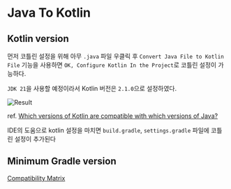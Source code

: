 # Java To Kotlin

## Kotlin version

먼저 코틀린 설정을 위해 아무 `.java` 파일 우클릭 후 `Convert Java File to Kotlin File` 기능을 사용하면 `OK, Configure Kotlin In the Project`로 코틀린 설정이 가능하다.

`JDK 21`을 사용할 예정이라서 Kotlin 버전은 `2.1.0`으로 설정하였다.

![Result](https://raw.githubusercontent.com/jihunparkme/blog/main/img/java-to-kotlin/kotlin-version.png?raw=true 'Result')

ref. [Which versions of Kotlin are compatible with which versions of Java?](https://stackoverflow.com/questions/63989767/which-versions-of-kotlin-are-compatible-with-which-versions-of-java)

IDE의 도움으로 kotlin 설정을 마치면 `build.gradle`, `settings.gradle` 파일에 코틀린 설정이 추가된다

## Minimum Gradle version

[Compatibility Matrix](https://docs.gradle.org/current/userguide/compatibility.html#kotlin)
